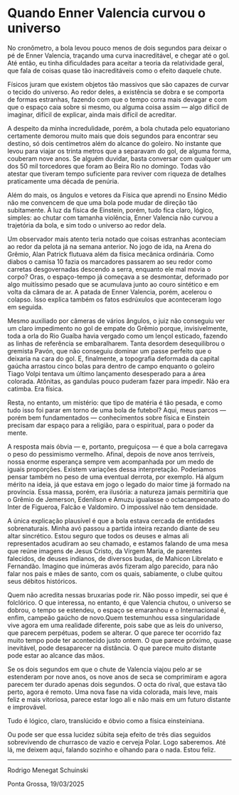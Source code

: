 # Quando Enner Valencia curvou o universo

No cronômetro, a bola levou pouco menos de dois segundos para deixar o pé de Enner Valencia, traçando uma curva inacreditável, e chegar até o gol. Até então, eu tinha dificuldades para aceitar a teoria da relatividade geral, que fala de coisas quase tão inacreditáveis como o efeito daquele chute.

Físicos juram que existem objetos tão massivos que são capazes de curvar o tecido do universo. Ao redor deles, a existência se dobra e se comporta de formas estranhas, fazendo com que o tempo corra mais devagar e com que o espaço caia sobre si mesmo, ou alguma coisa assim — algo difícil de imaginar, difícil de explicar, ainda mais difícil de acreditar.

A despeito da minha incredulidade, porém, a bola chutada pelo equatoriano certamente  demorou muito mais que dois segundos para encontrar seu destino, só dois centímetros além do alcance do goleiro. No instante que levou para viajar os trinta metros que a separavam do gol, de alguma forma, couberam nove anos. Se alguém duvidar, basta conversar com qualquer um dos 50 mil torcedores que foram ao Beira Rio no domingo. Todas vão atestar que tiveram tempo suficiente para reviver com riqueza de detalhes praticamente uma década de penúria. 

Além do mais, os ângulos e vetores da Física que aprendi no Ensino Médio não me convencem de que uma bola pode mudar de direção tão subitamente. À luz da física de Einstein, porém, tudo fica claro, lógico, simples: ao chutar com tamanha violência, Enner Valencia não curvou a trajetória da bola, e sim todo o universo ao redor dela. 

Um observador mais atento teria notado que coisas estranhas aconteciam ao redor da pelota já na semana anterior. No jogo de ida, na Arena do Grêmio, Alan Patrick flutuava além da física mecânica ordinária. Como diabos o camisa 10 fazia os marcadores passarem ao seu redor como carretas desgovernadas descendo a serra, enquanto ele mal movia o corpo? Oras, o espaço-tempo já começava a se desmontar, deformado por algo muitíssimo pesado que se acumulava junto ao couro sintético e em volta da câmara de ar. A patada de Enner Valencia, porém, acelerou o colapso. Isso explica também os fatos esdrúxulos que aconteceram logo em seguida. 

Mesmo auxiliado por câmeras de vários ângulos, o juiz não conseguiu ver um claro impedimento no gol de empate do Grêmio porque, invisivelmente, toda a orla do Rio Guaíba havia vergado como um lençol esticado, fazendo as linhas de referência se embaralharem. Tanta desordem desequilibrou o gremista Pavón, que não conseguiu dominar um passe perfeito que o deixaria na cara do gol. E, finalmente, a topografia deformada da capital gaúcha arrastou cinco bolas para dentro de campo enquanto o goleiro Tiago Volpi tentava um último lançamento desesperado para a área colorada. Atônitas, as gandulas pouco puderam fazer para impedir. Não era catimba. Era física.

Resta, no entanto, um mistério: que tipo de matéria é tão pesada, e como tudo isso foi parar em torno de uma bola de futebol? Aqui, meus parcos — porém bem fundamentados — conhecimentos sobre física e Einstein precisam dar espaço para a religião, para o espiritual, para o poder da mente. 

A resposta mais óbvia — e, portanto, preguiçosa — é que a bola carregava o peso do pessimismo vermelho. Afinal, depois de nove anos terríveis, nossa enorme esperança sempre vem acompanhada por um medo de iguais proporções. Existem variações dessa interpretação. Poderíamos pensar também no peso de uma eventual derrota, por exemplo. Há algum mérito na ideia, já que estava em jogo o legado do maior time já formado na província. Essa massa, porém, era ilusória: a natureza jamais permitiria que o Grêmio de Jemerson, Edenílson e Amuzu igualasse o octacampeonato do Inter de Figueroa, Falcão e Valdomiro. O impossível não tem densidade.

A única explicação plausível é que a bola estava cercada de entidades sobrenaturais. Minha avó passou a partida inteira rezando diante de seu altar sincrético. Estou seguro que todos os deuses e almas ali representados acudiram ao seu chamado, e estamos falando de uma mesa que reúne imagens de Jesus Cristo, da Virgem Maria, de parentes falecidos, de deuses indianos, de diversos budas, de Mahicon Librelato e Fernandão. Imagino que inúmeras avós fizeram algo parecido, para não falar nos pais e mães de santo, com os quais, sabiamente, o clube quitou seus débitos históricos. 

Quem não acredita nessas bruxarias pode rir. Não posso impedir, sei que é folclórico. O que interessa, no entanto, é que Valencia chutou, o universo se dobrou, o tempo se estendeu, o espaço se emaranhou e o Internacional é, enfim, campeão gaúcho de novo.Quem testemunhou essa singularidade vive agora em uma realidade diferente, pois sabe que as leis do universo, que parecem perpétuas, podem se alterar. O que parece ter ocorrido faz muito tempo pode ter acontecido justo ontem.  O que parece próximo, quase inevitável, pode desaparecer na distância. O que parece muito distante pode estar ao alcance das mãos.

Se os dois segundos em que o chute de Valencia viajou pelo ar se estenderam por nove anos, os nove anos de seca se comprimiram e agora parecem ter durado apenas dois segundos. O octa do rival, que estava tão perto, agora é remoto. Uma nova fase na vida colorada, mais leve, mais feliz e mais vitoriosa, parece estar logo ali e não mais em um futuro distante e improvável. 

Tudo é lógico, claro, translúcido e óbvio como a física einsteiniana. 

Ou pode ser que essa lucidez súbita seja efeito de três dias seguidos sobrevivendo de churrasco de vazio e cerveja Polar. Logo saberemos. Até lá, me deixem aqui, falando sozinho e olhando para o nada. Estou feliz.

---

Rodrigo Menegat Schuinski

Ponta Grossa, 19/03/2025
